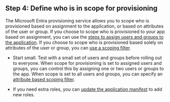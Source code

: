 ## Step 4: Define who is in scope for provisioning 

The Microsoft Entra provisioning service allows you to scope who is provisioned based on assignment to the application, or based on attributes of the user or group. If you choose to scope who is provisioned to your app based on assignment, you can use the [steps to assign users and groups to the application](~/identity/enterprise-apps/assign-user-or-group-access-portal.md). If you choose to scope who is provisioned based solely on attributes of the user or group, you can [use a scoping filter](~/identity/app-provisioning/define-conditional-rules-for-provisioning-user-accounts.md). 

- Start small. Test with a small set of users and groups before rolling out to everyone. When scope for provisioning is set to assigned users and groups, you can control this by assigning one or two users or groups to the app. When scope is set to all users and groups, you can specify an [attribute based scoping filter](~/identity/app-provisioning/define-conditional-rules-for-provisioning-user-accounts.md). 

- If you need extra roles, you can [update the application manifest](~/identity-platform/howto-add-app-roles-in-apps.md) to add new roles.